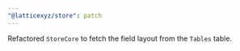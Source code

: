 ```yaml
---
"@latticexyz/store": patch
---
```


Refactored `StoreCore` to fetch the field layout from the `Tables` table.
